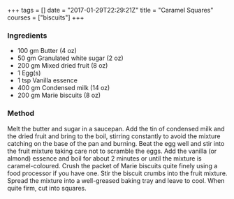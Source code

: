 +++
tags = []
date = "2017-01-29T22:29:21Z"
title = "Caramel Squares"
courses = ["biscuits"]
+++


### Ingredients
- 100 gm Butter (4 oz) 
- 50 gm Granulated white sugar (2 oz)
- 200 gm Mixed dried fruit (8 oz)
- 1 Egg(s)
- 1 tsp Vanilla essence 
- 400 gm Condensed milk (14 oz)
- 200 gm Marie biscuits (8 oz)

### Method

Melt the butter and sugar in a saucepan. Add the tin of condensed milk and
the dried fruit and bring to the boil, stirring constantly to avoid the mixture
catching on the base of the pan and burning. Beat the egg well and stir into
the fruit mixture taking care not to scramble the eggs. Add the vanilla (or
almond) essence and boil for about 2 minutes or until the mixture is
caramel-coloured. Crush the packet of Marie biscuits quite finely using a
food processor if you have one. Stir the biscuit crumbs into the fruit mixture.
Spread the mixture into a well-greased baking tray and leave to cool. When
quite firm, cut into squares.